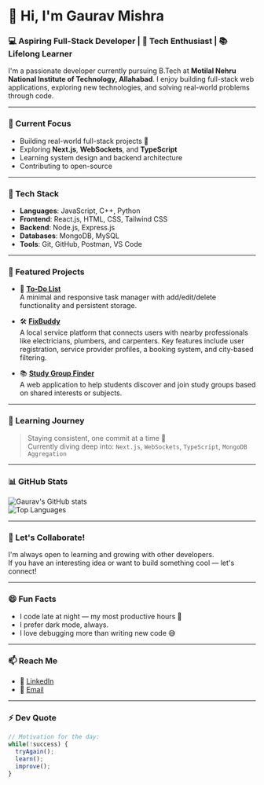 # 👋 Hi, I'm Gaurav Mishra

### 💻 Aspiring Full-Stack Developer | 🚀 Tech Enthusiast | 📚 Lifelong Learner

I'm a passionate developer currently pursuing B.Tech at **Motilal Nehru National Institute of Technology, Allahabad**. I enjoy building full-stack web applications, exploring new technologies, and solving real-world problems through code.

---

### 🎯 Current Focus
- Building real-world full-stack projects 🧩
- Exploring **Next.js**, **WebSockets**, and **TypeScript**
- Learning system design and backend architecture
- Contributing to open-source

---

### 🔧 Tech Stack
- **Languages**: JavaScript, C++, Python
- **Frontend**: React.js, HTML, CSS, Tailwind CSS
- **Backend**: Node.js, Express.js
- **Databases**: MongoDB, MySQL
- **Tools**: Git, GitHub, Postman, VS Code

---

### 📌 Featured Projects

- 🔁 [**To-Do List**](https://github.com/gaurav05-coder/todo-list)  
  A minimal and responsive task manager with add/edit/delete functionality and persistent storage.

- 🛠️ [**FixBuddy**](https://github.com/FixBuddy/FixBuddy_DevJam)  
  A local service platform that connects users with nearby professionals like electricians, plumbers, and carpenters. Key features include user registration, service provider profiles, a booking system, and city-based filtering.

- 📚 [**Study Group Finder**](https://github.com/Group-Projects-009/study-group-finder)  
  A web application to help students discover and join study groups based on shared interests or subjects.

---

### 🌱 Learning Journey
> Staying consistent, one commit at a time 🧠  
> Currently diving deep into: `Next.js`, `WebSockets`, `TypeScript`, `MongoDB Aggregation`

---

### 📊 GitHub Stats

![Gaurav's GitHub stats](https://github-readme-stats.vercel.app/api?username=gaurav05-coder&show_icons=true&theme=radical)  
![Top Languages](https://github-readme-stats.vercel.app/api/top-langs/?username=gaurav05-coder&layout=compact&theme=radical)

---

### 🤝 Let's Collaborate!
I'm always open to learning and growing with other developers.  
If you have an interesting idea or want to build something cool — let's connect!

---

### 😄 Fun Facts
- I code late at night — my most productive hours 🌙
- I prefer dark mode, always.
- I love debugging more than writing new code 😅

---

### 📫 Reach Me
- 📍 [LinkedIn](https://www.linkedin.com/in/gaurav-mishra-b42a6b331/)
- 📧 [Email](mailto:gauravm0905@gmail.com)

---

### ⚡ Dev Quote

```js
// Motivation for the day:
while(!success) {
  tryAgain();
  learn();
  improve();
}
